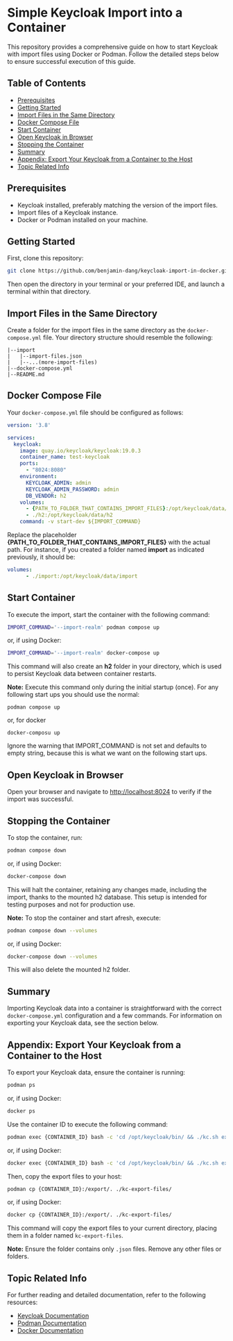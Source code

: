 # Simple Keycloak Import into a Container

This repository provides a comprehensive guide on how to start Keycloak with import files using Docker or Podman. Follow the detailed steps below to ensure successful execution of this guide.

## Table of Contents

- [Prerequisites](#prerequisites)
- [Getting Started](#getting-started)
- [Import Files in the Same Directory](#import-files-in-the-same-directory)
- [Docker Compose File](#docker-compose-file)
- [Start Container](#start-container)
- [Open Keycloak in Browser](#open-keycloak-in-browser)
- [Stopping the Container](#stopping-the-container)
- [Summary](#summary)
- [Appendix: Export Your Keycloak from a Container to the Host](#appendix-export-your-keycloak-from-a-container-to-the-host)
- [Topic Related Info](#topic-related-info)

## Prerequisites

- Keycloak installed, preferably matching the version of the import files.
- Import files of a Keycloak instance.
- Docker or Podman installed on your machine.

## Getting Started

First, clone this repository:

```bash
git clone https://github.com/benjamin-dang/keycloak-import-in-docker.git
```

Then open the directory in your terminal or your preferred IDE, and launch a terminal within that directory.

## Import Files in the Same Directory

Create a folder for the import files in the same directory as the `docker-compose.yml` file. Your directory structure should resemble the following:

```
|--import
|   |--import-files.json
|   |--...(more-import-files)
|--docker-compose.yml
|--README.md
```

## Docker Compose File

Your `docker-compose.yml` file should be configured as follows:

```yaml
version: '3.8'

services:
  keycloak:
    image: quay.io/keycloak/keycloak:19.0.3
    container_name: test-keycloak
    ports:
      - "8024:8080"
    environment:
      KEYCLOAK_ADMIN: admin
      KEYCLOAK_ADMIN_PASSWORD: admin
      DB_VENDOR: h2
    volumes:
      - {PATH_TO_FOLDER_THAT_CONTAINS_IMPORT_FILES}:/opt/keycloak/data/import
      - ./h2:/opt/keycloak/data/h2
    command: -v start-dev ${IMPORT_COMMAND}
```

Replace the placeholder **{PATH_TO_FOLDER_THAT_CONTAINS_IMPORT_FILES}** with the actual path. For instance, if you created a folder named **import** as indicated previously, it should be:

```yaml
volumes:
      - ./import:/opt/keycloak/data/import
```

## Start Container

To execute the import, start the container with the following command:

```bash
IMPORT_COMMAND='--import-realm' podman compose up
```

or, if using Docker:

```bash
IMPORT_COMMAND='--import-realm' docker-compose up
```

This command will also create an **h2** folder in your directory, which is used to persist Keycloak data between container restarts.

**Note:** Execute this command only during the initial startup (once). For any following start ups you should use the normal:
```
podman compose up
```
or, for docker

```
docker-composu up
```

Ignore the warning that IMPORT_COMMAND is not set and defaults to empty string, because this is what we want on the following start ups.



## Open Keycloak in Browser

Open your browser and navigate to [http://localhost:8024](http://localhost:8024) to verify if the import was successful.

## Stopping the Container

To stop the container, run:

```bash
podman compose down
```

or, if using Docker:

```bash
docker-compose down
```

This will halt the container, retaining any changes made, including the import, thanks to the mounted h2 database. This setup is intended for testing purposes and not for production use.

**Note:** To stop the container and start afresh, execute:

```bash
podman compose down --volumes
```

or, if using Docker:

```bash
docker-compose down --volumes
```

This will also delete the mounted h2 folder.

## Summary

Importing Keycloak data into a container is straightforward with the correct `docker-compose.yml` configuration and a few commands. For information on exporting your Keycloak data, see the section below.

## Appendix: Export Your Keycloak from a Container to the Host

To export your Keycloak data, ensure the container is running:

```bash
podman ps
```

or, if using Docker:

```bash
docker ps
```

Use the container ID to execute the following command:

```bash
podman exec {CONTAINER_ID} bash -c 'cd /opt/keycloak/bin/ && ./kc.sh export --dir=/export'
```

or, if using Docker:

```bash
docker exec {CONTAINER_ID} bash -c 'cd /opt/keycloak/bin/ && ./kc.sh export --dir=/export'
```

Then, copy the export files to your host:

```bash
podman cp {CONTAINER_ID}:/export/. ./kc-export-files/
```

or, if using Docker:

```bash
docker cp {CONTAINER_ID}:/export/. ./kc-export-files/
```

This command will copy the export files to your current directory, placing them in a folder named `kc-export-files`.

**Note:** Ensure the folder contains only `.json` files. Remove any other files or folders.

## Topic Related Info

For further reading and detailed documentation, refer to the following resources:

- [Keycloak Documentation](https://www.keycloak.org/documentation)
- [Podman Documentation](https://podman.io/getting-started/)
- [Docker Documentation](https://docs.docker.com/get-started/)
